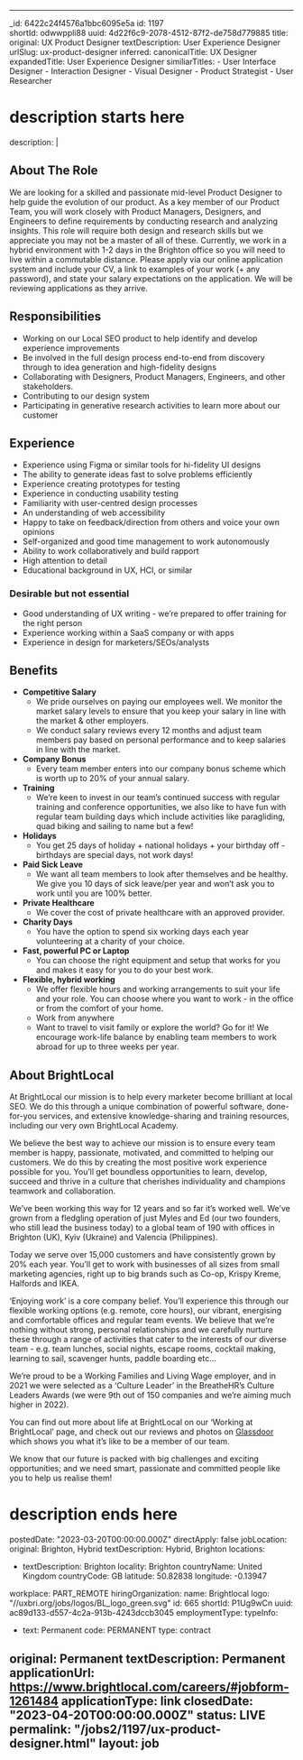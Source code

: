 
---
_id: 6422c24f4576a1bbc6095e5a 
id: 1197  
shortId: odwwppli88
uuid: 4d22f6c9-2078-4512-87f2-de758d779885
title:
  original: UX Product Designer
  textDescription: User Experience Designer
  urlSlug: ux-product-designer
  inferred:
    canonicalTitle: UX Designer
    expandedTitle: User Experience Designer
    similiarTitles: 
      - User Interface Designer
      - Interaction Designer
      - Visual Designer
      - Product Strategist
      - User Researcher
# description starts here
description: | 
  <h2 id="about-the-role">About The Role</h2>
<p>We are looking for a skilled and passionate mid-level Product Designer to help guide the evolution of our product. As a key member of our Product Team, you will work closely with Product Managers, Designers, and Engineers to define requirements by conducting research and analyzing insights. This role will require both design and research skills but we appreciate you may not be a master of all of these. 
Currently, we work in a hybrid environment with 1-2 days in the Brighton office so you will need to live within a commutable distance.
Please apply via our online application system and include your CV, a link to examples of your work (+ any password), and state your salary expectations on the application. We will be reviewing applications as they arrive.</p>
<h2 id="responsibilities">Responsibilities</h2>
<ul>
<li>Working on our Local SEO product to help identify and develop experience improvements</li>
<li>Be involved in the full design process end-to-end from discovery through to idea generation and high-fidelity designs</li>
<li>Collaborating with Designers, Product Managers, Engineers, and other stakeholders.</li>
<li>Contributing to our design system</li>
<li>Participating in generative research activities to learn more about our customer</li>
</ul>
<h2 id="experience">Experience</h2>
<ul>
<li>Experience using Figma or similar tools for hi-fidelity UI designs</li>
<li>The ability to generate ideas fast to solve problems efficiently</li>
<li>Experience creating prototypes for testing</li>
<li>Experience in conducting usability testing</li>
<li>Familiarity with user-centred design processes </li>
<li>An understanding of web accessibility</li>
<li>Happy to take on feedback/direction from others and voice your own opinions</li>
<li>Self-organized and good time management to work autonomously</li>
<li>Ability to work collaboratively and build rapport</li>
<li>High attention to detail</li>
<li>Educational background in UX, HCI, or similar</li>
</ul>
<h3 id="desirable-but-not-essential">Desirable but not essential</h3>
<ul>
<li>Good understanding of UX writing - we’re prepared to offer training for the right person</li>
<li>Experience working within a SaaS company or with apps</li>
<li>Experience in design for marketers/SEOs/analysts</li>
</ul>
<h2 id="benefits">Benefits</h2>
<ul>
<li><strong>Competitive Salary</strong><ul>
<li>We pride ourselves on paying our employees well. We monitor the market salary levels to ensure that you keep your salary in line with the market &amp; other employers.</li>
<li>We conduct salary reviews every 12 months and adjust team members pay based on personal performance and to keep salaries in line with the market.</li>
</ul>
</li>
<li><strong>Company Bonus</strong><ul>
<li>Every team member enters into our company bonus scheme which is worth up to 20% of your annual salary.</li>
</ul>
</li>
<li><strong>Training</strong><ul>
<li>We’re keen to invest in our team’s continued success with regular training and conference opportunities, we also like to have fun with regular team building days which include activities like paragliding, quad biking and sailing to name but a few!</li>
</ul>
</li>
<li><strong>Holidays</strong><ul>
<li>You get 25 days of holiday + national holidays + your birthday off - birthdays are special days, not work days!</li>
</ul>
</li>
<li><strong>Paid Sick Leave</strong><ul>
<li>We want all team members to look after themselves and be healthy. We give you 10 days of sick leave/per year and won’t ask you to work until you are 100% better.</li>
</ul>
</li>
<li><strong>Private Healthcare</strong><ul>
<li>We cover the cost of private healthcare with an approved provider.</li>
</ul>
</li>
<li><strong>Charity Days</strong><ul>
<li>You have the option to spend six working days each year volunteering at a charity of your choice.</li>
</ul>
</li>
<li><strong>Fast, powerful PC or Laptop</strong><ul>
<li>You can choose the right equipment and setup that works for you and makes it easy for you to do your best work.</li>
</ul>
</li>
<li><strong>Flexible, hybrid working</strong><ul>
<li>We offer flexible hours and working arrangements to suit your life and your role. You can choose where you want to work - in the office or from the comfort of your home.</li>
<li>Work from anywhere</li>
<li>Want to travel to visit family or explore the world? Go for it! We encourage work-life balance by enabling team members to work abroad for up to three weeks per year.</li>
</ul>
</li>
</ul>
<h2 id="about-brightlocal">About BrightLocal</h2>
<p>At BrightLocal our mission is to help every marketer become brilliant at local SEO.
We do this through a unique combination of powerful software, done-for-you services, and extensive knowledge-sharing and training resources, including our very own BrightLocal Academy.</p>
<p>We believe the best way to achieve our mission is to ensure every team member is happy, passionate, motivated, and committed to helping our customers. We do this by creating the most positive work experience possible for you. You’ll get boundless opportunities to learn, develop, succeed and thrive in a culture that cherishes individuality and champions teamwork and collaboration.</p>
<p>We’ve been working this way for 12 years and so far it’s worked well. We’ve grown from a fledgling operation of just Myles and Ed (our two founders, who still lead the business today) to a global team of 190 with offices in Brighton (UK), Kyiv (Ukraine) and Valencia (Philippines).</p>
<p>Today we serve over 15,000 customers and have consistently grown by 20% each year. You’ll get to work with businesses of all sizes from small marketing agencies, right up to big brands such as Co-op, Krispy Kreme, Halfords and IKEA.</p>
<p>‘Enjoying work’ is a core company belief. You’ll experience this through our flexible working options (e.g. remote, core hours), our vibrant, energising and comfortable offices and regular team events. We believe that we’re nothing without strong, personal relationships and we carefully nurture these through a range of activities that cater to the interests of our diverse team - e.g. team lunches, social nights, escape rooms, cocktail making, learning to sail, scavenger hunts, paddle boarding etc…</p>
<p>We’re proud to be a Working Families and Living Wage employer, and in 2021 we were selected as a ‘Culture Leader’ in the BreatheHR’s Culture Leaders Awards (we were 9th out of 150 companies and we’re aiming much higher in 2022).</p>
<p>You can find out more about life at BrightLocal on our ‘Working at BrightLocal’ page, and check out our reviews and photos on <a href="https://www.glassdoor.co.uk/Jobs/BrightLocal-Jobs-E2096468.htm">Glassdoor</a> which shows you what it’s like to be a member of our team.</p>
<p>We know that our future is packed with big challenges and exciting opportunities; and we need smart, passionate and committed people like you to help us realise them!</p>

# description ends here
postedDate: "2023-03-20T00:00:00.000Z"
directApply: false
jobLocation: 
  original: Brighton, Hybrid
  textDescription: Hybrid, Brighton
  locations:
  - textDescription: Brighton
    locality: Brighton
    countryName: United Kingdom
    countryCode: GB
    latitude: 50.82838
    longitude: -0.13947
  
  workplace: PART_REMOTE
hiringOrganization:
  name: Brightlocal
  logo: "//uxbri.org/jobs/logos/BL_logo_green.svg"
  id: 665
  shortId: P1Ug9wCn
  uuid: ac89d133-d557-4c2a-913b-4243dccb3045
employmentType:
  typeInfo:
  - text: Permanent
    code: PERMANENT
    type: contract
  
  original: Permanent
  textDescription: Permanent
applicationUrl: https://www.brightlocal.com/careers/#jobform-1261484
applicationType: link
closedDate: "2023-04-20T00:00:00.000Z"
status: LIVE
permalink: "/jobs2/1197/ux-product-designer.html"
layout: job
---
